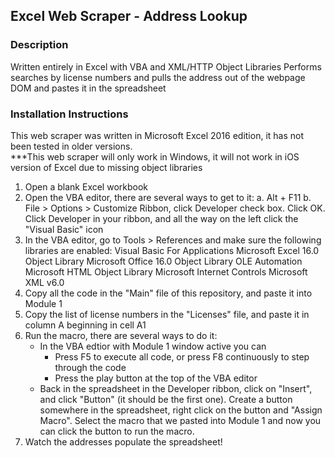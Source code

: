 ## Excel Web Scraper - Address Lookup

### Description
Written entirely in Excel with VBA and XML/HTTP Object Libraries
Performs searches by license numbers and pulls the address out of the webpage DOM 
and pastes it in the spreadsheet

### Installation Instructions
This web scraper was written in Microsoft Excel 2016 edition, it has not been tested in older versions.<br/>
***This web scraper will only work in Windows, it will not work in iOS version of Excel due to missing object libraries

1. Open a blank Excel workbook
2. Open the VBA editor, there are several ways to get to it:
  a. Alt + F11
  b. File > Options > Customize Ribbon, click Developer check box. Click OK. Click Developer in your ribbon, and all the way on the left click the "Visual Basic" icon
3. In the VBA editor, go to Tools > References and make sure the following libraries are enabled:
  Visual Basic For Applications
  Microsoft Excel 16.0 Object Library
  Microsoft Office 16.0 Object Library
  OLE Automation
  Microsoft HTML Object Library
  Microsoft Internet Controls
  Microsoft XML v6.0
4. Copy all the code in the "Main" file of this repository, and paste it into Module 1
5. Copy the list of license numbers in the "Licenses" file, and paste it in column A beginning in cell A1
6. Run the macro, there are several ways to do it:
    - In the VBA edtior with Module 1 window active you can
        - Press F5 to execute all code, or press F8 continuously to step through the code
        - Press the play button at the top of the VBA editor
    - Back in the spreadsheet in the Developer ribbon, click on "Insert", and click "Button" (it should be the first one). Create a button      somewhere in the spreadsheet, right click on the button and "Assign Macro". Select the macro that we pasted into Module 1 and now you      can click the button to run the macro.
7. Watch the addresses populate the spreadsheet!
